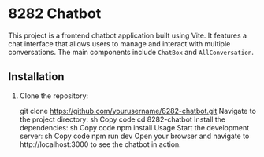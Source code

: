 # 8282 Chatbot

This project is a frontend chatbot application built using Vite. It features a chat interface that allows users to manage and interact with multiple conversations. The main components include `ChatBox` and `AllConversation`.

## Installation

1. Clone the repository:

   git clone https://github.com/yourusername/8282-chatbot.git
Navigate to the project directory:
sh
Copy code
cd 8282-chatbot
Install the dependencies:
sh
Copy code
npm install
Usage
Start the development server:
sh
Copy code
npm run dev
Open your browser and navigate to http://localhost:3000 to see the chatbot in action.
